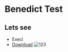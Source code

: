 # Benedict Test
## Lets see
- Execl
- [Download](https://www.youtube.com/watch?v=0N9xekdKCwk)
![123](https://github.com/user-attachments/assets/7319e384-9c2f-4764-80e8-0a1f07f8ba51)
